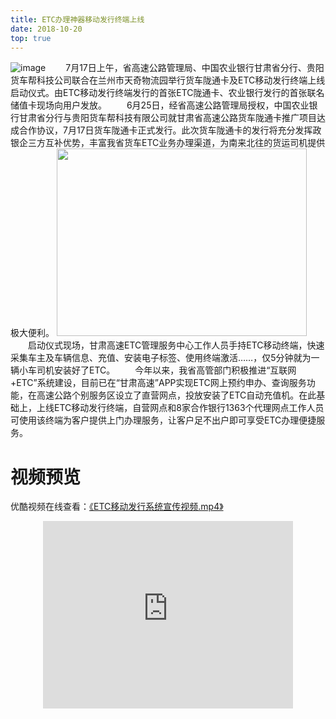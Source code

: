 ```yaml
---
title: ETC办理神器移动发行终端上线 
date: 2018-10-20
top: true
---
```

![image](/pub-images/news-images/etc_pub/ETC_1.png)
&emsp;&emsp;7月17日上午，省高速公路管理局、中国农业银行甘肃省分行、贵阳货车帮科技公司联合在兰州市天奇物流园举行货车陇通卡及ETC移动发行终端上线启动仪式。由ETC移动发行终端发行的首张ETC陇通卡、农业银行发行的首张联名储值卡现场向用户发放。
&emsp;&emsp;6月25日，经省高速公路管理局授权，中国农业银行甘肃省分行与贵阳货车帮科技有限公司就甘肃省高速公路货车陇通卡推广项目达成合作协议，7月17日货车陇通卡正式发行。此次货车陇通卡的发行将充分发挥政银企三方互补优势，丰富我省货车ETC业务办理渠道，为南来北往的货运司机提供极大便利。
<img src="/pub-images/news-images/etc_pub/ETC_2.png" width="400" height="300"/>
&emsp;&emsp;启动仪式现场，甘肃高速ETC管理服务中心工作人员手持ETC移动终端，快速采集车主及车辆信息、充值、安装电子标签、使用终端激活……，仅5分钟就为一辆小车司机安装好了ETC。
&emsp;&emsp;今年以来，我省高管部门积极推进“互联网+ETC”系统建设，目前已在“甘肃高速”APP实现ETC网上预约申办、查询服务功能，在高速公路个别服务区设立了直营网点，投放安装了ETC自动充值机。在此基础上，上线ETC移动发行终端，自营网点和8家合作银行1363个代理网点工作人员可使用该终端为客户提供上门办理服务，让客户足不出户即可享受ETC办理便捷服务。

# 视频预览
优酷视频在线查看：<a href="https://v.youku.com/v_show/id_XMzcyNTkyNTgwOA==.html?spm=a2h0k.11417342.soresults.dtitle" target="_blank">《ETC移动发行系统宣传视频.mp4》</a>
<div style="text-align: center;"><iframe align="center" src="http://player.youku.com/embed/XMzcyNTkyNTgwOA==" frameborder="0"  width="400" height="300" allowfullscreen="true"></iframe></div>